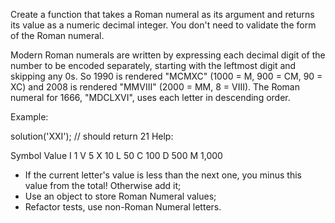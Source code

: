 Create a function that takes a Roman numeral as its argument and returns its value as a numeric decimal integer. You don't need to validate the form of the Roman numeral.

Modern Roman numerals are written by expressing each decimal digit of the number to be encoded separately, starting with the leftmost digit and skipping any 0s. So 1990 is rendered "MCMXC" (1000 = M, 900 = CM, 90 = XC) and 2008 is rendered "MMVIII" (2000 = MM, 8 = VIII). The Roman numeral for 1666, "MDCLXVI", uses each letter in descending order.

Example:

solution('XXI'); // should return 21
Help:

Symbol Value
I 1
V 5
X 10
L 50
C 100
D 500
M 1,000

- If the current letter's value is less than the next one, you minus this value from the total! Otherwise add it;
- Use an object to store Roman Numeral values;
- Refactor tests, use non-Roman Numeral letters.
